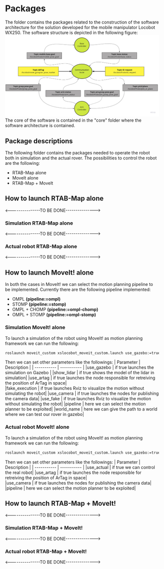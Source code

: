 # Packages
The folder contains the packages related to the construction of the software architecture for the solution developed for the mobile manipulator Locobot WX250. The software structure is depicted in the following figure:
![Software structure mobile manipulator](/Media/communication_structure.jpg "Software structure mobile manipulator")
The core of the software is contained in the "core" folder where the software architecture is contained.

## Package descriptions

The following folder contains the packages needed to operate the robot both in simulation and the actual rover. The possibilities to control the robot are the following:

- RTAB-Map alone
- MoveIt alone
- RTAB-Map + MoveIt

## How to launch RTAB-Map alone

<---------------TO BE DONE--------------->

### Simulation RTAB-Map alone

<---------------TO BE DONE--------------->

### Actual robot RTAB-Map alone

<---------------TO BE DONE--------------->

## How to launch MoveIt! alone

In both the cases in MoveIt! we can select the motion planning pipeline to be implemented. Currently there are the following pipeline implemented:

- OMPL **(pipeline:=ompl)**
- STOMP  **(pipeline:=stomp)**
- OMPL + CHOMP  **(pipeline:=ompl-chomp)**
- OMPL + STOMP  **(pipeline:=ompl-stomp)**

### Simulation MoveIt! alone

To launch a simulation of the robot using MoveIt! as motion planning framework we can run the following:

```bash
roslaunch moveit_custom xslocobot_moveit_custom.launch use_gazebo:=true
```

Then we can set other parameters like the followings:
| Parameter             | Description |
| -----------           | ----------- |
|use_gazebo             | if true launches the simulation on Gazebo         |
|show_lidar             | if true shows the model of the lidar in simulation|
|use_artag              | if true launches the node responsible for retreiving the position of ArTag in space|  
|fake_execution         | if true launches Rviz to visualize the motion without simulating the robot|
|use_camera             | if true launches the nodes for publishing the camera data|
|use_fake               | if true launches Rviz to visualize the motion without simulating the robot|
|pipeline               | here we can select the motion planner to be exploited|
|world_name             | here we can give the path to a world where we can test our rover in gazebo|

### Actual robot MoveIt! alone

To launch a simulation of the robot using MoveIt! as motion planning framework we can run the following:

```bash
roslaunch moveit_custom xslocobot_moveit_custom.launch use_gazebo:=true
```

Then we can set other parameters like the followings:
| Parameter             | Description |
| -----------           | ----------- |
|use_actual             | if true we can control the real robot|
|use_artag              | if true launches the node responsible for retreiving the position of ArTag in space|  
|use_camera             | if true launches the nodes for publishing the camera data|
|pipeline               | here we can select the motion planner to be exploited|

## How to launch RTAB-Map + MoveIt!

<---------------TO BE DONE--------------->

### Simulation RTAB-Map + MoveIt!

<---------------TO BE DONE--------------->

### Actual robot RTAB-Map + MoveIt!

<---------------TO BE DONE--------------->
<!-- - save_data_topic script can be implemented to read messages published on a topic and store they in a .csv file that after can be easily imported in MATLAB. Until now it is possible to read Float64 messages published on a topic. To run it just type on the terminal

  ```bash
  rosrun save_data save_data_topic.py /topic/path /path/where/save/file
  ```

In this way we will obtain a file called data_saved.csv with time as first column and msg as second

- save_data_jointstate script can be used to specifically collect data from the topic /locobot/joint_states. In this case there will be produced 2 files .csv named: 'data_saved_wheel.csv' and 'data_saved_arm.csv'. In the first one we will save the joint value for the wheels in the second one the angles (in radians) at which the arm joints are.
  
  ```bash
  rosrun save_data save_data_jointstate.py /locobot/joint_states /path/where/save/file
  ```

- To convert a .bag file previously recorded in /bags there is a simple script called FromBagToCVS.py. To run type:

  ```bash
  python3 FromBagToCVS.py /path/to/.bag/file topic/to/be/converted/
  ```

- To run a simulation in Gazebo while using MoveIt! as framework we can give as command:

  ```bash

  roslaunch nav_custom xslocobot_nav_sim_rtabmap.launch
  
  ```

  It will load as default OMPL library for motion planning. If we want to explicitly specify the motion planner we can give:

    ```bash
  
  roslaunch nav_custom xslocobot_nav_sim_rtabmap.launch pipeline:=ompl
  
  ```

  Currently is possible to select between two different motion planner: CHOMP and OMPL.
  (Currently, to make CHOMP working correclty, have to be selected "use cartesian path" and select a velocity and acceleration scaling factor equal to 0.6).
- In the folder Matlab there are two scripts useful to analyze the .csv files produced by "save_data_jointstate.py". "DirectKinematic.m" takes as input the angles in radians of the joints and gives in output the end effector position and RPY angles. Those results are then processed in "test.m" and simply plotted. -->

